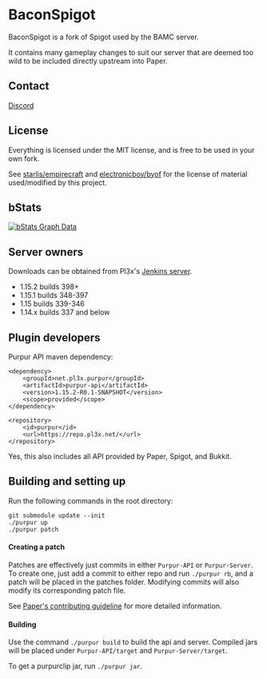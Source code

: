 BaconSpigot
==

BaconSpigot is a fork of Spigot used by the BAMC server.

It contains many gameplay changes to suit our server that are deemed too wild to be included directly upstream into Paper.

## Contact
[Discord](https://discord.gg/myusernamesthis)

## License
Everything is licensed under the MIT license, and is free to be used in your own fork.

See [starlis/empirecraft](https://github.com/starlis/empirecraft) and [electronicboy/byof](https://github.com/electronicboy/byof) 
for the license of material used/modified by this project.

## bStats

[![bStats Graph Data](https://bstats.org/signatures/server-implementation/Purpur.svg)](https://bstats.org/plugin/server-implementation/Purpur)


## Server owners

Downloads can be obtained from Pl3x's [Jenkins server](https://ci.pl3x.net/job/Purpur/).

* 1.15.2 builds 398+
* 1.15.1 builds 348-397
* 1.15 builds 339-346
* 1.14.x builds 337 and below

## Plugin developers

Purpur API maven dependency:
```
<dependency>
    <groupId>net.pl3x.purpur</groupId>
    <artifactId>purpur-api</artifactId>
    <version>1.15.2-R0.1-SNAPSHOT</version>
    <scope>provided</scope>
</dependency>
```
```
<repository>
    <id>purpur</id>
    <url>https://repo.pl3x.net/</url>
</repository>
```
Yes, this also includes all API provided by Paper, Spigot, and Bukkit.

## Building and setting up
Run the following commands in the root directory:

```
git submodule update --init
./purpur up
./purpur patch
```

#### Creating a patch
Patches are effectively just commits in either `Purpur-API` or `Purpur-Server`. 
To create one, just add a commit to either repo and run `./purpur rb`, and a 
patch will be placed in the patches folder. Modifying commits will also modify its 
corresponding patch file.

See [Paper's contributing guideline](https://github.com/PaperMC/Paper/blob/master/CONTRIBUTING.md) for more detailed information.


#### Building

Use the command `./purpur build` to build the api and server. Compiled jars
will be placed under `Purpur-API/target` and `Purpur-Server/target`.

To get a purpurclip jar, run `./purpur jar`.

